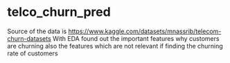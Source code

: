 # telco_churn_pred
Source of the data is https://www.kaggle.com/datasets/mnassrib/telecom-churn-datasets
With EDA found out the important features why customers are churning also the features which are not relevant if finding the churning rate of customers
